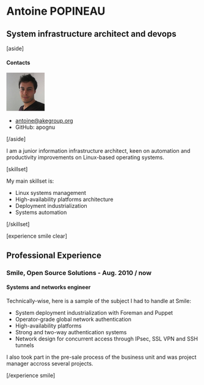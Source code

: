 # Antoine POPINEAU

## System infrastructure architect and devops

[aside]

#### Contacts

 ![Antoine POPINEAU](../src/antoine.jpg)

 - antoine@akegroup.org
 - GitHub: apognu

[/aside]

I am a junior information infrastructure architect, keen on automation and productivity improvements on Linux-based operating systems.

[skillset]

My main skillset is:

 - Linux systems management
 - High-availability platforms architecture
 - Deployment industrialization
 - Systems automation

[/skillset]

[experience smile clear]

## Professional Experience

### Smile, Open Source Solutions - Aug. 2010 / now
#### Systems and networks engineer

Technically-wise, here is a sample of the subject I had to handle at Smile:

 * System deployment industrialization with Foreman and Puppet
 * Operator-grade global network authentication
 * High-availability platforms
 * Strong and two-way authentication systems
 * Network design for concurrent access through IPsec, SSL VPN and SSH tunnels

I also took part in the pre-sale process of the business unit and was project manager accross several projects.

[/experience smile]
